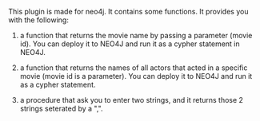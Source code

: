 This plugin is made for neo4j. It contains some functions.
It provides you with the following:

1. a function that returns the movie name by passing a parameter (movie id).
You can deploy it to NEO4J and run it as a cypher statement in NEO4J.

2. a function that returns the names of all actors that acted in a specific movie
(movie id is a parameter). You can deploy it to NEO4J and run it as a cypher statement.

3. a procedure that ask you to enter two strings, and it returns those 2 strings seterated by a ",".
